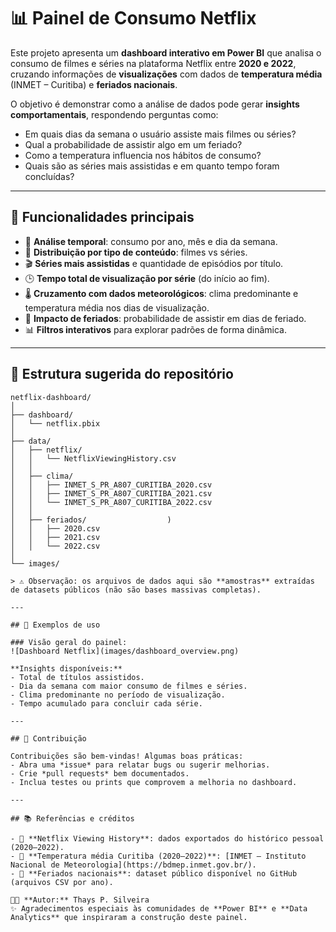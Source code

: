# 📊 Painel de Consumo Netflix  

Este projeto apresenta um **dashboard interativo em Power BI** que analisa o consumo de filmes e séries na plataforma Netflix entre **2020 e 2022**, cruzando informações de **visualizações** com dados de **temperatura média** (INMET – Curitiba) e **feriados nacionais**.  

O objetivo é demonstrar como a análise de dados pode gerar **insights comportamentais**, respondendo perguntas como:  
- Em quais dias da semana o usuário assiste mais filmes ou séries?  
- Qual a probabilidade de assistir algo em um feriado?  
- Como a temperatura influencia nos hábitos de consumo?  
- Quais são as séries mais assistidas e em quanto tempo foram concluídas?  

---

## 🚀 Funcionalidades principais  

- 📅 **Análise temporal**: consumo por ano, mês e dia da semana.  
- 🍿 **Distribuição por tipo de conteúdo**: filmes vs séries.  
- 🎬 **Séries mais assistidas** e quantidade de episódios por título.  
- 🕒 **Tempo total de visualização por série** (do início ao fim).  
- 🌡️ **Cruzamento com dados meteorológicos**: clima predominante e temperatura média nos dias de visualização.  
- 🎉 **Impacto de feriados**: probabilidade de assistir em dias de feriado.  
- 📊 **Filtros interativos** para explorar padrões de forma dinâmica.  

---

## 📂 Estrutura sugerida do repositório  

```plaintext
netflix-dashboard/
│
├── dashboard/
│   └── netflix.pbix     
│
├── data/
│   ├── netflix/                   
│   │   └── NetflixViewingHistory.csv
│   │
│   ├── clima/                     
│   │   ├── INMET_S_PR_A807_CURITIBA_2020.csv
│   │   ├── INMET_S_PR_A807_CURITIBA_2021.csv
│   │   └── INMET_S_PR_A807_CURITIBA_2022.csv
│   │
│   ├── feriados/                  )
│   │   ├── 2020.csv
│   │   ├── 2021.csv
│   │   └── 2022.csv
│
└── images/

> ⚠️ Observação: os arquivos de dados aqui são **amostras** extraídas de datasets públicos (não são bases massivas completas).  

---

## 📸 Exemplos de uso  

### Visão geral do painel:
![Dashboard Netflix](images/dashboard_overview.png)  

**Insights disponíveis:**  
- Total de títulos assistidos.  
- Dia da semana com maior consumo de filmes e séries.  
- Clima predominante no período de visualização.  
- Tempo acumulado para concluir cada série.  

---

## 🤝 Contribuição  

Contribuições são bem-vindas! Algumas boas práticas:  
- Abra uma *issue* para relatar bugs ou sugerir melhorias.  
- Crie *pull requests* bem documentados.  
- Inclua testes ou prints que comprovem a melhoria no dashboard.  

---

## 📚 Referências e créditos  

- 📌 **Netflix Viewing History**: dados exportados do histórico pessoal (2020–2022).  
- 📌 **Temperatura média Curitiba (2020–2022)**: [INMET – Instituto Nacional de Meteorologia](https://bdmep.inmet.gov.br/).  
- 📌 **Feriados nacionais**: dataset público disponível no GitHub (arquivos CSV por ano).  

👩‍💻 **Autor:** Thays P. Silveira  
✨ Agradecimentos especiais às comunidades de **Power BI** e **Data Analytics** que inspiraram a construção deste painel.  
